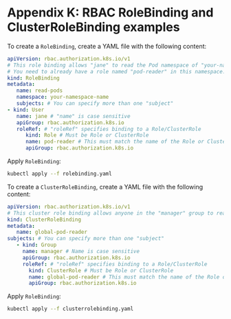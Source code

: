 # Appendix K: RBAC RoleBinding and ClusterRoleBinding examples

To create a `RoleBinding`, create a YAML file with the following content:

```yaml
apiVersion: rbac.authorization.k8s.io/v1
# This role binding allows "jane" to read the Pod namespace of "your-namespace-name"
# You need to already have a role named "pod-reader" in this namespace.
kind: RoleBinding
metadata:
   name: read-pods
   namespace: your-namespace-name
   subjects: # You can specify more than one "subject"
- kind: User
   name: jane # "name" is case sensitive
   apiGroup: rbac.authorization.k8s.io
   roleRef: # "roleRef" specifies binding to a Role/ClusterRole
      kind: Role # Must be Role or ClusterRole
      name: pod-reader # This must match the name of the Role or ClusterRole you want to bind
      apiGroup: rbac.authorization.k8s.io
```

Apply `RoleBinding`:

```sh
kubectl apply --f rolebinding.yaml
```

To create a `ClusterRoleBinding`, create a YAML file with the following content:

```yaml
apiVersion: rbac.authorization.k8s.io/v1
# This cluster role binding allows anyone in the "manager" group to read Pod information in any namespace.
kind: ClusterRoleBinding
metadata:
   name: global-pod-reader
subjects: # You can specify more than one "subject"
   - kind: Group
     name: manager # Name is case sensitive
     apiGroup: rbac.authorization.k8s.io
     roleRef: # "roleRef" specifies binding to a Role/ClusterRole
       kind: ClusterRole # Must be Role or ClusterRole
       name: global-pod-reader # This must match the name of the Role or ClusterRole you want to bind
       apiGroup: rbac.authorization.k8s.io
```

Apply `RoleBinding`:

```sh
kubectl apply --f clusterrolebinding.yaml
```